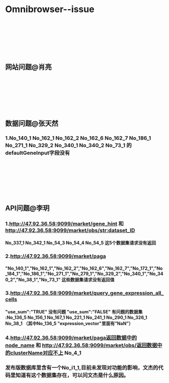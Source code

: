 # Omnibrowser--issue

<br><br><br><br><br><br>

## 网站问题@肖亮

<br><br><br><br><br><br>

## 数据问题@张天然
### 1.No_140_1 No_162_1 No_162_2 No_162_6 No_162_7 No_186_1 No_271_1 No_329_2 No_340_1 No_340_2 No_73_1 的defaultGeneInput字段没有
<br><br><br><br><br><br>

## API问题@李玥
### 1.http://47.92.36.58:9099/market/gene_hint 和 http://47.92.36.58:9099/market/obs/<str:dataset_ID>
#### No_337_1  No_342_1   No_54_3   No_54_4  No_54_5  这5个数据集请求没有返回
### 2.http://47.92.36.58:9099/market/paga
#### "No_140_1","No_162_1","No_162_2","No_162_6","No_162_7","No_172_1","No_184_1","No_186_1","No_271_1","No_279_1","No_329_2","No_340_1","No_340_2","No_38_1","No_73_1" 这些数据集请求没有返回值
### 3.http://47.92.36.58:9099/market/query_gene_expression_all_cells
#### "use_sum":"TRUE"  没有问题  "use_sum":"FALSE" 有问题的数据集 :No_136_5 No_156_1 No_167_1 No_221_1  No_241_1  No_290_1 No_326_1 No_38_1 （其中No_136_5  "expression_vector"里面有”NaN”）
### 4.http://47.92.36.58:9099/market/paga返回数据中的node_name 和 http://47.92.36.58:9099/market/obs/返回数据中的clusterName对应不上 No_4_1

### 发布版数据库里含有一个No_i1_1,目前未发现对功能的影响，文杰的代码里知道有这个数据集存在，可以问文杰是什么原因。
